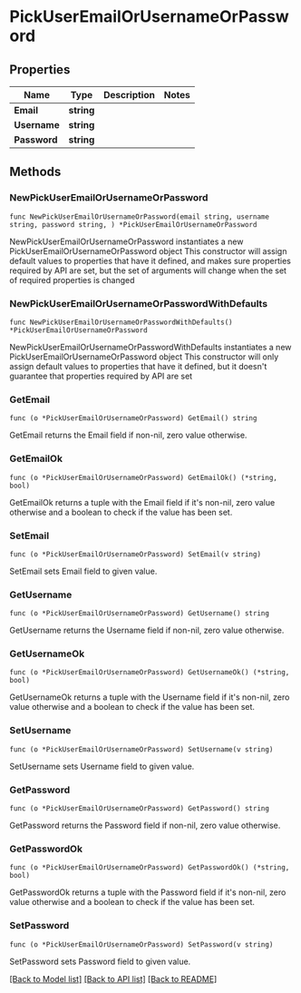 # PickUserEmailOrUsernameOrPassword

## Properties

Name | Type | Description | Notes
------------ | ------------- | ------------- | -------------
**Email** | **string** |  | 
**Username** | **string** |  | 
**Password** | **string** |  | 

## Methods

### NewPickUserEmailOrUsernameOrPassword

`func NewPickUserEmailOrUsernameOrPassword(email string, username string, password string, ) *PickUserEmailOrUsernameOrPassword`

NewPickUserEmailOrUsernameOrPassword instantiates a new PickUserEmailOrUsernameOrPassword object
This constructor will assign default values to properties that have it defined,
and makes sure properties required by API are set, but the set of arguments
will change when the set of required properties is changed

### NewPickUserEmailOrUsernameOrPasswordWithDefaults

`func NewPickUserEmailOrUsernameOrPasswordWithDefaults() *PickUserEmailOrUsernameOrPassword`

NewPickUserEmailOrUsernameOrPasswordWithDefaults instantiates a new PickUserEmailOrUsernameOrPassword object
This constructor will only assign default values to properties that have it defined,
but it doesn't guarantee that properties required by API are set

### GetEmail

`func (o *PickUserEmailOrUsernameOrPassword) GetEmail() string`

GetEmail returns the Email field if non-nil, zero value otherwise.

### GetEmailOk

`func (o *PickUserEmailOrUsernameOrPassword) GetEmailOk() (*string, bool)`

GetEmailOk returns a tuple with the Email field if it's non-nil, zero value otherwise
and a boolean to check if the value has been set.

### SetEmail

`func (o *PickUserEmailOrUsernameOrPassword) SetEmail(v string)`

SetEmail sets Email field to given value.


### GetUsername

`func (o *PickUserEmailOrUsernameOrPassword) GetUsername() string`

GetUsername returns the Username field if non-nil, zero value otherwise.

### GetUsernameOk

`func (o *PickUserEmailOrUsernameOrPassword) GetUsernameOk() (*string, bool)`

GetUsernameOk returns a tuple with the Username field if it's non-nil, zero value otherwise
and a boolean to check if the value has been set.

### SetUsername

`func (o *PickUserEmailOrUsernameOrPassword) SetUsername(v string)`

SetUsername sets Username field to given value.


### GetPassword

`func (o *PickUserEmailOrUsernameOrPassword) GetPassword() string`

GetPassword returns the Password field if non-nil, zero value otherwise.

### GetPasswordOk

`func (o *PickUserEmailOrUsernameOrPassword) GetPasswordOk() (*string, bool)`

GetPasswordOk returns a tuple with the Password field if it's non-nil, zero value otherwise
and a boolean to check if the value has been set.

### SetPassword

`func (o *PickUserEmailOrUsernameOrPassword) SetPassword(v string)`

SetPassword sets Password field to given value.



[[Back to Model list]](../README.md#documentation-for-models) [[Back to API list]](../README.md#documentation-for-api-endpoints) [[Back to README]](../README.md)


